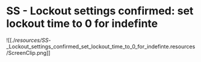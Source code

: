 # SS - Lockout settings confirmed: set lockout time to 0 for indefinte

![[./_resources/SS_-_Lockout_settings_confirmed_set_lockout_time_to_0_for_indefinte.resources/ScreenClip.png]]
